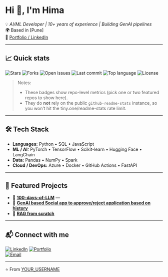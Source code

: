 # Hi 👋, I'm Hima

💡 *AI/ML Developer | 10+ years of experience | Building GenAI pipelines*  
🌍 Based in [Pune]  
🔗 [Portfolio / LinkedIn](https://www.linkedin.com/in/hima-mehta-46322237/)

---

## 📈 Quick stats
<!-- Replace YOUR_USERNAME and YOUR_REPO below with the repo you want to highlight -->
![Stars](https://img.shields.io/github/stars/Hima-Mehta/100-days-of-LLM?style=flat-square)
![Forks](https://img.shields.io/github/forks/Hima-Mehta/100-days-of-LLM?style=flat-square)
![Open issues](https://img.shields.io/github/issues/Hima-Mehta/100-days-of-LLM?style=flat-square)
![Last commit](https://img.shields.io/github/last-commit/Hima-Mehta/100-days-of-LLM?style=flat-square)
![Top language](https://img.shields.io/github/languages/top/Hima-Mehta/100-days-of-LLM?style=flat-square)
![License](https://img.shields.io/github/license/Hima-Mehta/100-days-of-LLM?style=flat-square)

> Notes:
> - These badges show repo-level metrics (pick one or two featured repos to show here).
> - They do **not** rely on the public `github-readme-stats` instance, so you won’t hit the tiny.one/readme-stats rate limit.

---

## 🛠️ Tech Stack

- **Languages:** Python • SQL • JavaScript  
- **ML / AI:** PyTorch • TensorFlow • Scikit-learn • Hugging Face • LangChain  
- **Data:** Pandas • NumPy • Spark  
- **Cloud / DevOps:** Azure • Docker • GitHub Actions • FastAPI

---

## 🚀 Featured Projects

- 🔹 [**100-days-of-LLM**](https://github.com/Hima-Mehta/100-days-of-LLM) —   
- 🔹 [**GenAI based Social app to approve/reject application based on history**](https://github.com/Hima-Mehta/Social-App)  
- 🔹 [**RAG from scratch**](https://github.com/Hima-Mehta/rag-from-scratchrag-from-scratch)

---

## 📬 Connect with me

[![LinkedIn](https://img.shields.io/badge/LinkedIn-Connect-blue?logo=linkedin&style=flat-square)]([https://linkedin.com/in/yourprofile](https://www.linkedin.com/in/hima-mehta-46322237/))  
[![Portfolio](https://img.shields.io/badge/Portfolio-Visit-green?style=flat-square)](https://yourwebsite.com)  
[![Email](https://img.shields.io/badge/Email-Contact-red?style=flat-square)](mailto:hima.p.mehta@gmail.com)

---

⭐ From [YOUR_USERNAME](https://github.com/YOUR_USERNAME)
